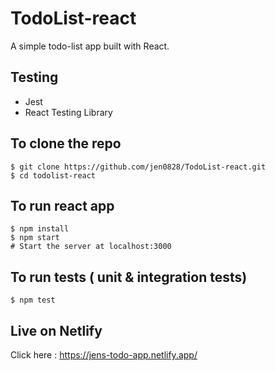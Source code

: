 # TodoList-react

A simple todo-list app built with React.

## Testing 
 * Jest
 * React Testing Library

## To clone the repo
```shell
$ git clone https://github.com/jen0828/TodoList-react.git
$ cd todolist-react
```

## To run react app
``` shell
$ npm install
$ npm start 
# Start the server at localhost:3000
```

## To run tests ( unit & integration tests)
``` shell
$ npm test
```

## Live on Netlify

 Click here : https://jens-todo-app.netlify.app/